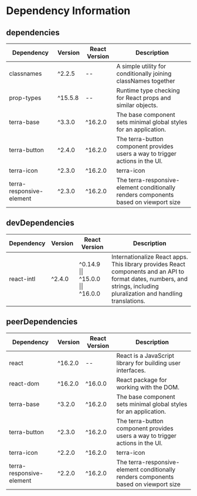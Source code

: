 # Dependency Information

## dependencies
| Dependency | Version | React Version | Description |
|-|-|-|-|
| classnames | ^2.2.5 | -- | A simple utility for conditionally joining classNames together |
| prop-types | ^15.5.8 | -- | Runtime type checking for React props and similar objects. |
| terra-base | ^3.3.0 | ^16.2.0 | The base component sets minimal global styles for an application. |
| terra-button | ^2.4.0 | ^16.2.0 | The terra-button component provides users a way to trigger actions in the UI. |
| terra-icon | ^2.3.0 | ^16.2.0 | terra-icon |
| terra-responsive-element | ^2.3.0 | ^16.2.0 | The terra-responsive-element conditionally renders components based on viewport size |

## devDependencies
| Dependency | Version | React Version | Description |
|-|-|-|-|
| react-intl | ^2.4.0 | ^0.14.9 \|\| ^15.0.0 \|\| ^16.0.0 | Internationalize React apps. This library provides React components and an API to format dates, numbers, and strings, including pluralization and handling translations. |

## peerDependencies
| Dependency | Version | React Version | Description |
|-|-|-|-|
| react | ^16.2.0 | -- | React is a JavaScript library for building user interfaces. |
| react-dom | ^16.2.0 | ^16.0.0 | React package for working with the DOM. |
| terra-base | ^3.2.0 | ^16.2.0 | The base component sets minimal global styles for an application. |
| terra-button | ^2.3.0 | ^16.2.0 | The terra-button component provides users a way to trigger actions in the UI. |
| terra-icon | ^2.2.0 | ^16.2.0 | terra-icon |
| terra-responsive-element | ^2.2.0 | ^16.2.0 | The terra-responsive-element conditionally renders components based on viewport size |
